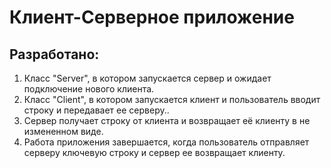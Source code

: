 # Клиент-Серверное приложение
## Разработано:
1. Класс "Server", в котором запускается сервер и ожидает подключение нового клиента.
2. Класс "Client", в котором запускается клиент и пользователь вводит строку и передавает ее серверу..
3. Сервер получает строку от клиента и возвращает её клиенту в не измененном виде.
4. Работа приложения завершается, когда пользователь отправляет серверу ключевую строку и сервер ее возвращает клиенту.

